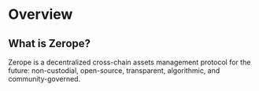 # Overview

## What is Zerope?

Zerope is a decentralized cross-chain assets management protocol for the future: non-custodial, open-source, transparent, algorithmic, and community-governed.

